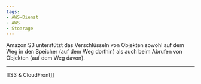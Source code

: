 ```yaml
---
tags:
- AWS-Dienst
- AWS
- Stoarage
---
```


Amazon S3 unterstützt das Verschlüsseln von Objekten sowohl auf dem Weg in den Speicher (auf dem Weg dorthin) als auch beim Abrufen von Objekten (auf dem Weg davon).

---
[[S3 & CloudFront]]